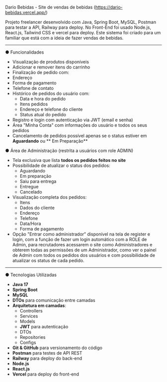 Dario Bebidas - Site de vendas de bebidas
(https://dario-bebidas.vercel.app/)

Projeto freelancer desenvolvido com Java, Spring Boot, MySQL, Postman para testar a API, Railway para deploy. No Front-End foi usado Node.js, React.js, Tailwind CSS e vercel para deploy. Este sistema foi criado para um familiar que está com a ideia de fazer vendas de bebidas.

---

● Funcionalidades

-  Visualização de produtos disponíveis
- Adicionar e remover itens do carrinho
-  Finalização de pedido com:
  - Endereço
  - Forma de pagamento
  - Telefone de contato
- Histórico de pedidos do usuário com:
  - Data e hora do pedido
  - Itens pedidos
  - Endereço e telefone do cliente
  - Status atual do pedido
-  Registro e login com autenticação via JWT (email e senha)
-  Área "Minha Conta" com informações do usuário e todos os seus pedidos
-  Cancelamento de pedidos possível apenas se o status estiver em **Aguardando** ou ** Em Preparação**

● Área de Administração (restrita a usuários com role ADMIN)

- Tela exclusiva que lista **todos os pedidos feitos no site**
- Possibilidade de atualizar o status dos pedidos:
  - Aguardando
  - Em preparação
  - Saiu para entrega
  - Entregue
  - Cancelado
- Visualização completa dos pedidos:
  - Itens
  - Dados do cliente
  - Endereço
  - Telefone
  - Data/Hora
  - Forma de pagamento
- Opção "Entrar como administrador" disponível na tela de register e login, com a função de fazer um login automático com a ROLE de Admin, para recrutadores acessarem o site como Administradores e obterem todas as permissões de um Administrador, como ver o painel de Admin com todos os pedidos dos usuários e com possibilidade de atualizar os status de cada pedido.

---

● Tecnologias Utilizadas

- **Java 17**
- **Spring Boot**
- **MySQL**
- **DTOs** para comunicação entre camadas
- **Arquitetura em camadas**:
  - Controllers
  - Services
  - Models
  - **JWT** para autenticação
  - DTOs
  - Repositories
  - Configs
- **Git & GitHub** para versionamento do código
- **Postman** para testes de API REST
- **Railway** para deploy do back-end
- **Node.js**
- **React.js**
- **Vercel** para deploy do front-end 
